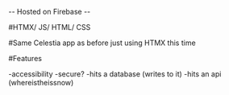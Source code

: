 -- Hosted on Firebase --

#HTMX/ JS/ HTML/ CSS

#Same Celestia app as before just using HTMX this time

#Features

-accessibility
-secure?
-hits a database (writes to it)
-hits an api (whereistheissnow)
